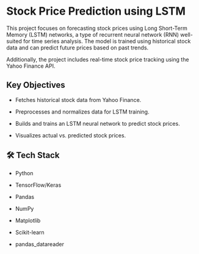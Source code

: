 
# Stock Price Prediction using LSTM 

This project focuses on forecasting stock prices using Long Short-Term Memory (LSTM) networks, a type of recurrent neural network (RNN) well-suited for time series analysis. The model is trained using historical stock data and can predict future prices based on past trends.

Additionally, the project includes real-time stock price tracking using the Yahoo Finance API.


## Key Objectives

- Fetches historical stock data from Yahoo Finance.

- Preprocesses and normalizes data for LSTM training.

- Builds and trains an LSTM neural network to predict stock prices.

- Visualizes actual vs. predicted stock prices.


## 🛠️ Tech Stack

- Python

- TensorFlow/Keras

- Pandas

- NumPy

- Matplotlib

- Scikit-learn

- pandas_datareader


